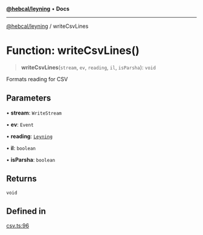 [**@hebcal/leyning**](../README.md) • **Docs**

***

[@hebcal/leyning](../globals.md) / writeCsvLines

# Function: writeCsvLines()

> **writeCsvLines**(`stream`, `ev`, `reading`, `il`, `isParsha`): `void`

Formats reading for CSV

## Parameters

• **stream**: `WriteStream`

• **ev**: `Event`

• **reading**: [`Leyning`](../type-aliases/Leyning.md)

• **il**: `boolean`

• **isParsha**: `boolean`

## Returns

`void`

## Defined in

[csv.ts:96](https://github.com/hebcal/hebcal-leyning/blob/40b5eb1606b3ea086311ad0bbcf740bb6031ecb8/src/csv.ts#L96)
